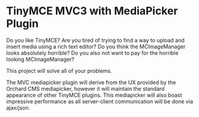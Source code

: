 # TinyMCE MVC3 with MediaPicker Plugin

Do you like TinyMCE?  Are you tired of trying to find a way to upload and insert media using a rich
text editor?  Do you think the MCImageManager looks absolutely horrible?  Do you also not want to pay
for the horrible looking MCImageManager? 

This project will solve all of your problems.

The MVC mediapicker plugin will derive from the UX provided by the Orchard CMS mediapicker, however
it will maintain the standard appearance of other TinyMCE plugins.  This mediapicker will also boast
impressive performance as all server-client communication will be done via ajax/json.